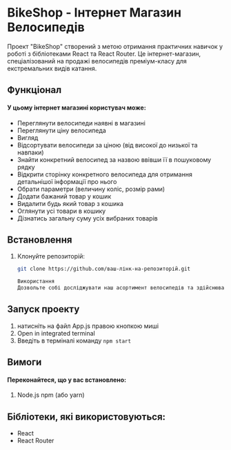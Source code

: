 # BikeShop - Інтернет Магазин Велосипедів

Проект "BikeShop" створений з метою отримання практичних навичок у роботі з бібліотеками React та React Router. Це інтернет-магазин, спеціалізований на продажі велосипедів преміум-класу для екстремальних видів катання.

## Функціонал

#### У цьому інтернет магазині користувач може:

- Переглянути велосипеди наявні в магазині
- Переглянути ціну велосипеда
- Вигляд
- Відсортувати велосипеди за ціною (від високої до низької та навпаки)
- Знайти конкретний велосипед за назвою ввівши її в пошуковому рядку
- Відкрити сторінку конкретного велосипеда для отримання детальнішої інформації про нього
- Обрати параметри (величину коліс, розмір рами)
- Додати бажаний товар у кошик
- Видалити будь який товар з кошика
- Оглянути усі товари в кошику
- Дізнатись загальну суму усіх вибраних товарів

## Встановлення

1. Клонуйте репозиторій:

   ```bash
   git clone https://github.com/ваш-лінк-на-репозиторій.git

   Використання
   Дозвольте собі досліджувати наш асортимент велосипедів та здійснювати покупки, користуючись інтуїтивно зрозумілим інтерфейсом, розробленим з використанням бібліотек React та React Router.
   ```

## Запуск проекту

1. натисніть на файл App.js правою кнопкою миші
2. Open in integrated terminal
3. Введіть в терміналі команду `npm start`

## Вимоги

#### Переконайтеся, що у вас встановлено:

1. Node.js
   npm (або yarn)

## Бібліотеки, які використовуються:

- React
- React Router
